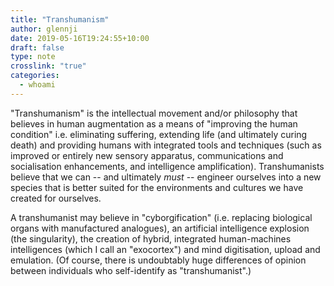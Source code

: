 ```yaml
---
title: "Transhumanism"
author: glennji
date: 2019-05-16T19:24:55+10:00
draft: false
type: note
crosslink: "true"
categories:
  - whoami
---
```

"Transhumanism" is the intellectual movement and/or philosophy that believes in human augmentation as a means of "improving the human condition" i.e. eliminating suffering, extending life (and ultimately curing death) and providing humans with integrated tools and techniques (such as improved or entirely new sensory apparatus, communications and socialisation enhancements, and intelligence amplification). Transhumanists believe that we can -- and ultimately *must* -- engineer ourselves into a new species that is better suited for the environments and cultures we have created for ourselves.

A transhumanist may believe in "cyborgification" (i.e. replacing biological organs with manufactured analogues), an artificial intelligence explosion (the singularity), the creation of hybrid, integrated human-machines intelligences (which I call an "exocortex") and mind digitisation, upload and emulation. (Of course, there is undoubtably huge differences of opinion between individuals who self-identify as "transhumanist".)
